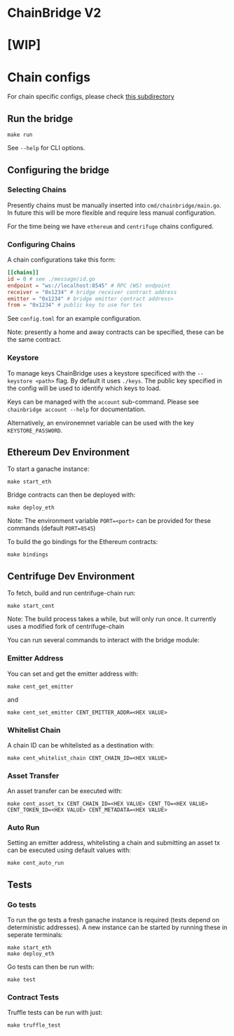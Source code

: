 # ChainBridge V2

# **[WIP]**

# Chain configs
For chain specific configs, please check [this subdirectory](./chain-documents)

## Run the bridge
 
`make run`

See `--help` for CLI options.

## Configuring the bridge

### Selecting Chains

Presently chains must be manually inserted into `cmd/chainbridge/main.go`. In future this will be more flexible and require less manual configuration.

For the time being we have `ethereum` and `centrifuge` chains configured.

### Configuring Chains

A chain configurations take this form:
```toml
[[chains]]
id = 0 # see ./message/id.go
endpoint = "ws://localhost:8545" # RPC (WS) endpoint
receiver = "0x1234" # bridge receiver contract address
emitter = "0x1234" # bridge emitter contract address>
from = "0x1234" # public key to use for txs
```

See `config.toml` for an example configuration. 

Note: presently a home and away contracts can be specified, these can be the same contract.


### Keystore

To manage keys ChainBridge uses a keystore specificed with the `--keystore <path>` flag. By default it uses `./keys`. The public key specified in the config will be used to identify which keys to load.

Keys can be managed with the `account` sub-command. Please see `chainbridge account --help` for documentation.

Alternatively, an environemnet variable can be used with the key `KEYSTORE_PASSWORD`.

## Ethereum Dev Environment 

To start a ganache instance:
```
make start_eth
```

Bridge contracts can then be deployed with:
```
make deploy_eth
```

Note: The environment variable `PORT=<port>` can be provided for these commands (default `PORT=8545`)

To build the go bindings for the Ethereum contracts:
```
make bindings
```

## Centrifuge Dev Environment

To fetch, build and run centrifuge-chain run:
```
make start_cent
```

Note: The build process takes a while, but will only run once. It currently uses a modified fork of centrifuge-chain

You can run several commands to interact with the bridge module:

### Emitter Address

You can set and get the emitter address with:
 ```
 make cent_get_emitter
``` 
and 
```
make cent_set_emitter CENT_EMITTER_ADDR=<HEX VALUE>
```
### Whitelist Chain

A chain ID can be whitelisted as a destination with:

```
make cent_whitelist_chain CENT_CHAIN_ID=<HEX VALUE>
```

### Asset Transfer

An asset transfer can be executed with:

```
make cent_asset_tx CENT_CHAIN_ID=<HEX VALUE> CENT_TO=<HEX VALUE> CENT_TOKEN_ID=<HEX VALUE> CENT_METADATA=<HEX VALUE>
```

### Auto Run

Setting an emitter address, whitelisting a chain and submitting an asset tx can be executed using default values with:
```
make cent_auto_run 
```

## Tests

### Go tests
To run the go tests a fresh ganache instance is required (tests depend on deterministic addresses). 
A new instance can be started by running these in seperate terminals:
```
make start_eth
make deploy_eth
```
Go tests can then be run with:
```
make test
```
### Contract Tests
Truffle tests can be run with just:
```
make truffle_test
```
